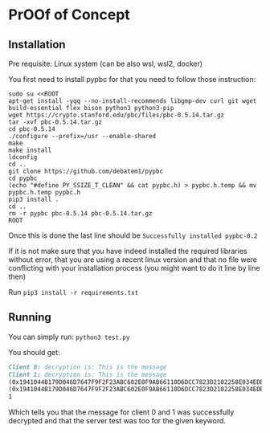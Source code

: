 # PrOOf of Concept

## Installation

Pre requisite: Linux system (can be also wsl, wsl2, docker)

You first need to install pypbc for that you need to follow those instruction:
```shell script
sudo su <<ROOT
apt-get install -yqq --no-install-recommends libgmp-dev curl git wget build-essential flex bison python3 python3-pip
wget https://crypto.stanford.edu/pbc/files/pbc-0.5.14.tar.gz
tar -xvf pbc-0.5.14.tar.gz
cd pbc-0.5.14
./configure --prefix=/usr --enable-shared
make
make install
ldconfig
cd ..
git clone https://github.com/debatem1/pypbc
cd pypbc
(echo "#define PY_SSIZE_T_CLEAN" && cat pypbc.h) > pypbc.h.temp && mv pypbc.h.temp pypbc.h
pip3 install .
cd ..
rm -r pypbc pbc-0.5.14 pbc-0.5.14.tar.gz
ROOT
```

Once this is done the last line should be `Successfully installed pypbc-0.2`

If it is not make sure that you have indeed installed the required libraries without error, that you are using a recent linux version and 
that no file were conflicting with your installation process (you might want to do it line by line then)

Run `pip3 install -r requirements.txt`

## Running

You can simply run: `python3 test.py`

You should get:
```md
Client 0: decryption is: This is the message
Client 1: decryption is: This is the message
(0x1941044B179D046D7647F9F2F23ABC602E0F9AB66110D6DCC7823D2102258E034EDB743281CD5CEFBFA1CA939D319D73AA7593C5E0B7ACF972DFF02DF01849F1, 0x3A19D7B3A56A274E657810AF2BB3E8561AC93F70788881E628CBD3540D511592642B6989A79A8266076DC4B1ADB3B089FECC7071AC52651C5ACCEB8F3960623B)
(0x1941044B179D046D7647F9F2F23ABC602E0F9AB66110D6DCC7823D2102258E034EDB743281CD5CEFBFA1CA939D319D73AA7593C5E0B7ACF972DFF02DF01849F1, 0x3A19D7B3A56A274E657810AF2BB3E8561AC93F70788881E628CBD3540D511592642B6989A79A8266076DC4B1ADB3B089FECC7071AC52651C5ACCEB8F3960623B)
1
```

Which tells you that the message for client 0 and 1 was successfully decrypted and that the server test was too for the given keyword.